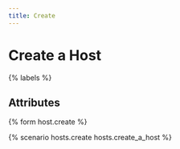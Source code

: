 ```yaml
---
title: Create
---
```


# Create a Host

{% labels %}

## Attributes

{% form host.create %}

{% scenario hosts.create hosts.create_a_host %}
